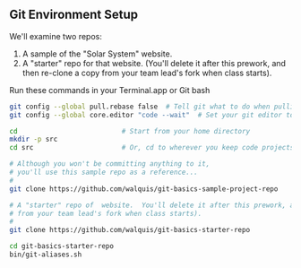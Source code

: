 ## Git Environment Setup
We'll examine two repos:
1. A sample of the "Solar System" website.
1. A "starter" repo for that website.  (You'll delete it after this prework, and then re-clone a copy from your team lead's fork when class starts).

Run these commands in your Terminal.app or Git bash
```bash
git config --global pull.rebase false  # Tell git what to do when pulling
git config --global core.editor "code --wait"  # Set your git editor to vscode

cd                          # Start from your home directory
mkdir -p src
cd src                      # Or, cd to wherever you keep code projects

# Although you won't be committing anything to it, 
# you'll use this sample repo as a reference...
#
git clone https://github.com/walquis/git-basics-sample-project-repo

# A "starter" repo of  website.  You'll delete it after this prework, and then re-clone 
# from your team lead's fork when class starts).
#
git clone https://github.com/walquis/git-basics-starter-repo

cd git-basics-starter-repo
bin/git-aliases.sh
```

